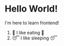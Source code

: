 # Hello World!

I'm here to learn frontend!
1. :hamburger: I like eating :hamburger:
2. :sleeping: I like sleeping :sleeping:
